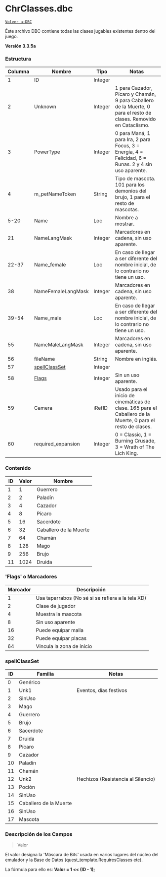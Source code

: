 # ChrClasses.dbc

[`Volver a:DBC`](dbc-index.md)

Éste archivo DBC contiene todas las clases jugables existentes dentro del juego.

**Versión 3.3.5a**

### Estructura

| Columna | Nombre                                         | Tipo    | Notas                                                                                                              |
|---------|------------------------------------------------|---------|--------------------------------------------------------------------------------------------------------------------|
| 1       | ID                                             | Integer |                                                                                                                    |
| 2       | Unknown                                        | Integer | 1 para Cazador, Pícaro y Chamán, 9 para Caballero de la Muerte, 0 para el resto de clases. Removido en Cataclismo. |
| 3       | PowerType                                      | Integer | 0 para Maná, 1 para Ira, 2 para Focus, 3 = Energía, 4 = Felicidad, 6 = Runas. 2 y 4 sin uso aparente.              |
| 4       | m_petNameToken                                 | String  | Tipo de mascota. 101 para los demonios del brujo, 1 para el resto de mascotas.                                     |
| 5-20    | Name                                           | Loc     | Nombre a mostrar.                                                                                                  |
| 21      | NameLangMask                                   | Integer | Marcadores en cadena, sin uso aparente.                                                                            |
| 22-37   | Name_female                                    | Loc     | En caso de llegar a ser diferente del nombre inicial, de lo contrario no tiene un uso.                             |
| 38      | NameFemaleLangMask                             | Integer | Marcadores en cadena, sin uso aparente.                                                                            |
| 39-54   | Name_male                                      | Loc     | En caso de llegar a ser diferente del nombre inicial, de lo contrario no tiene un uso.                             |
| 55      | NameMaleLangMask                               | Integer | Marcadores en cadena, sin uso aparente.                                                                            |
| 56      | fileName                                       | String  | Nombre en inglés.                                                                                                  |
| 57      | [spellClassSet](#spellclassset)                | Integer |                                                                                                                    |
| 58      | [Flags](#flags)                                | Integer | Sin un uso aparente.                                                                                               |
| 59      | Camera                                         | iRefID  | Usado para el inicio de cinemáticas de clase. 165 para el Caballero de la Muerte, 0 para el resto de clases.       |
| 60      | required_expansion                             | Integer | 0 = Classic, 1 = Burning Crusade, 3 = Wrath of The Lich King.                                                      |

### Contenido

| ID | Valor | Nombre                 |
|----|-------|------------------------|
| 1  | 1     | Guerrero               |
| 2  | 2     | Paladín                |
| 3  | 4     | Cazador                |
| 4  | 8     | Pícaro                 |
| 5  | 16    | Sacerdote              |
| 6  | 32    | Caballero de la Muerte |
| 7  | 64    | Chamán                 |
| 8  | 128   | Mago                   |
| 9  | 256   | Brujo                  |
| 11 | 1024  | Druida                 |

### 'Flags' o Marcadores

| Marcador | Descripción                                       |
|----------|---------------------------------------------------|
| 1        | Usa taparrabos (No sé si se refiera a la tela XD) |
| 2        | Clase de jugador                                  |
| 4        | Muestra la mascota                                |
| 8        | Sin uso aparente                                  |
| 16       | Puede equipar malla                               |
| 32       | Puede equipar placas                              |
| 64       | Vincula la zona de inicio                         |

### spellClassSet

| ID | Familia                | Notas                              |
|----|------------------------|------------------------------------|
| 0  | Genérico               |                                    |
| 1  | Unk1                   | Eventos, días festivos             |
| 2  | SinUso                 |                                    |
| 3  | Mago                   |                                    |
| 4  | Guerrero               |                                    |
| 5  | Brujo                  |                                    |
| 6  | Sacerdote              |                                    |
| 7  | Druida                 |                                    |
| 8  | Pícaro                 |                                    |
| 9  | Cazador                |                                    |
| 10 | Paladín                |                                    |
| 11 | Chamán                 |                                    |
| 12 | Unk2                   | Hechizos (Resistencia al Silencio) |
| 13 | Poción                 |                                    |
| 14 | SinUso                 |                                    |
| 15 | Caballero de la Muerte |                                    |
| 16 | SinUso                 |                                    |
| 17 | Mascota                |                                    |

### Descripción de los Campos

> Valor

El valor designa la 'Máscara de Bits' usada en varios lugares del núcleo del emulador y la Base de Datos (quest_template.RequiresClasses etc).

La fórmula para ello es: **Valor = 1 << (ID - 1);**